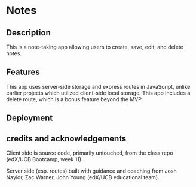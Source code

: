 # Notes

## Description

This is a note-taking app allowing users to create, save, edit, and delete notes.

## Features

This app uses server-side storage and express routes in JavaScript, unlike earlier projects which utilized client-side local storage. This app includes a delete route, which is a bonus feature beyond the MVP.

## Deployment

## credits and acknowledgements

Client side is source code, primarily untouched, from the class repo (edX/UCB Bootcamp, week 11).

Server side (esp. routes) built with guidance and coaching from Josh Naylor, Zac Warner, John Young (edX/UCB educational team).
